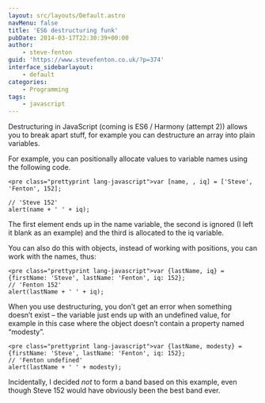 ```yaml
---
layout: src/layouts/Default.astro
navMenu: false
title: 'ES6 destructuring funk'
pubDate: 2014-03-17T22:30:39+00:00
author:
    - steve-fenton
guid: 'https://www.stevefenton.co.uk/?p=374'
interface_sidebarlayout:
    - default
categories:
    - Programming
tags:
    - javascript
---
```


Destructuring in JavaScript (coming is ES6 / Harmony (attempt 2)) allows you to break apart stuff, for example you can destructure an array into plain variables.

For example, you can positionally allocate values to variable names using the following code.

```
<pre class="prettyprint lang-javascript">var [name, , iq] = ['Steve', 'Fenton', 152];

// 'Steve 152'
alert(name + ' ' + iq);
```

The first element ends up in the name variable, the second is ignored (I left it blank as an example) and the third is allocated to the iq variable.

You can also do this with objects, instead of working with positions, you can work with the names, thus:

```
<pre class="prettyprint lang-javascript">var {lastName, iq} = {firstName: 'Steve', lastName: 'Fenton', iq: 152};
// 'Fenton 152'
alert(lastName + ' ' + iq);
```

When you use destructuring, you don’t get an error when something doesn’t exist – the variable just ends up with an undefined value, for example in this case where the object doesn’t contain a property named “modesty”.

```
<pre class="prettyprint lang-javascript">var {lastName, modesty} = {firstName: 'Steve', lastName: 'Fenton', iq: 152};
// 'Fenton undefined'
alert(lastName + ' ' + modesty);
```

Incidentally, I decided *not* to form a band based on this example, even though Steve 152 would have obviously been the best band ever.